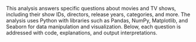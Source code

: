 This analysis answers specific questions about movies and TV shows, including their show IDs, directors, release years, categories, and more. 
The analysis uses Python with libraries such as Pandas, NumPy, Matplotlib, and Seaborn for data manipulation and visualization. Below, each question is addressed with code, explanations, and output interpretations.
